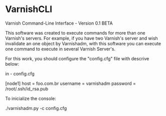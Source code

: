 VarnishCLI
==========

Varnish Command-Line Interface - Version 0.1 BETA

This software was created to execute commands for more than one Varnish's servers. For example, if you 
have two Varnish's server and wish invalidate an one object by Varnishadm, with this software you can execute 
one command to execute in several Varnish Server's.

For this work, you should configure the "config.cfg" file with descrive below:

in - config.cfg

[node1]
host = foo.com.br
username = varnishadm
password = /root/.ssh/id_rsa.pub

To inicialize the console:

./varnishadm.py -c config.cfg